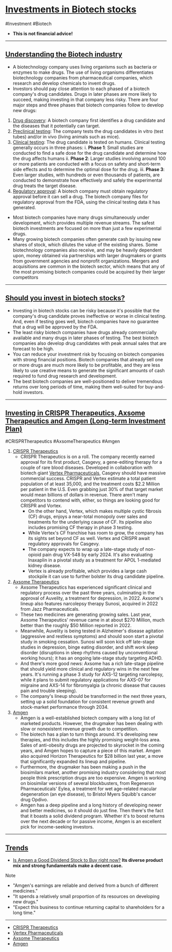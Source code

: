 # <u>Investments in Biotech stocks</u>
#Investment #Biotech

* __This is not financial advice!__
---
## <u>Understanding the Biotech industry</u>
* A biotechnology company uses living organisms such as bacteria or enzymes to make drugs. The use of living organisms differentiates biotechnology companies from pharmaceutical companies, which research and develop chemicals to invent drugs.
* Investors should pay close attention to each phased of a biotech company's drug candidates. Drugs in later phases are more likely to succeed, making investing in that company less risky. There are four major steps and three phases that biotech companies follow to develop new drugs:
1. <u>Drug discovery</u>: A biotech company first identifies a drug candidate and the diseases that it potentially can target.
2. <u>Preclinical testing</u>: The company tests the drug candidates in vitro (test tubes) and/or in vivo (living animals such as mice).
3. <u>Clinical testing</u>: The drug candidate is tested on humans. Clinical testing generally occurs in three phases:
	i. __Phase 1__: Small studies are conducted to find a safe dose for the drug candidate and determine how the drug affects humans
	ii. __Phase 2__: Larger studies involving around 100 or more patients are conducted with a focus on safety and short-term side effects and to determine the optimal dose for the drug.
	iii. __Phase 3__: Even larger studies, with hundreds or even thousands of patients, are conducted to demonstrate how effectively and safely the experimental drug treats the target disease.
4. <u>Regulatory approval</u>: A biotech company must obtain regulatory approval before it can sell a drug. The biotech company files for regulatory approval from the FDA, using the clinical testing data it has generated.
* Most biotech companies have many drugs simultaneously under development, which provides multiple revenue streams. The safest biotech investments are focused on more than just a few experimental drugs.
* Many growing biotech companies often generate cash by issuing new shares of stock, which dilutes the value of the existing shares. Some biotechnology companies also receive, and may be heavily dependent upon, money obtained via partnerships with larger drugmakers or grants from government agencies and nonprofit organizations. Mergers and acquisitions are common in the biotech sector, which means that any of the most promising biotech companies could be acquired by their larger competitors
---
## <u>Should you invest in biotech stocks?</u>
* Investing in biotech stocks can be risky because it's possible that the company's drug candidate proves ineffective or worse in clinical testing. And, even if testing goes well, biotech companies have no guarantee that a drug will be approved by the FDA.
* The least risky biotech companies have drugs already commercially available and many drugs in later phases of testing. The best biotech companies also develop drug candidates with peak annual sales that are forecast to be high.
* You can reduce your investment risk by focusing on biotech companies with strong financial positions. Biotech companies that already sell one or more drugs are much more likely to be profitable, and they are less likely to use creative means to generate the significant amounts of cash required to fund drug research and development.
* The best biotech companies are well-positioned to deliver tremendous returns over long periods of time, making them well-suited for buy-and-hold investors.
---
## <u>Investing in CRISPR Therapeutics, Axsome Therapeutics and Amgen (Long-term Investment Plan)</u>
#CRISPRTherapeutics #AxsomeTherapeutics #Amgen
1. <u>CRISPR Therapeutics</u>
	* CRISPR Therapeutics is on a roll. The company recently earned approval for its first product, Casgevy, a gene-editing therapy for a couple of rare blood diseases. Developed in collaboration with biotech giant [Vertex Pharmaceuticals](), Casgevy should have massive commercial success. CRISPR and Vertex estimate a total patient population of at least 35,000, and the treatment costs $2.2 Million per patient in the U.S. Even grabbing just 30% of that target market would mean billions of dollars in revenue. There aren't many competitors to contend with, either, so things are looking good for CRISPR and Vortex.
		* On the other hand, Vertex, which makes multiple cystic fibrosis (CF) drugs, enjoys a near-total monopoly over sales and treatments for the underlying cause of CF. Its pipeline also includes promising CF therapy in phase 3 testing.
		* While Vertex's CF franchise has room to grow, the company has its sights set beyond CF as well. Vertex and CRISPR await regulatory approvals for Casgevy.
		* The company expects to wrap up a late-stage study of non-opioid pain drug VX-548 by early 2024. It's also evaluating Inaxaplin in a pivotal study as a treatment for APOL 1-mediated kidney disease.
		* Vertex is already profitable, which provides a large cash stockpile it can use to further bolster its drug candidate pipeline.
2. <u>Axsome Therapeutics</u>
	* Axsome Therapeutics has experienced significant clinical and regulatory process over the past three years, culminating in the approval of Auvelity, a treatment for depression, in 2022. Axsome's lineup also features narcolepsy therapy Sunosi, acquired in 2022 from Jazz Pharmaceuticals.
	* These two medicines are generating growing sales. Last year, Axsome Therapeutics' revenue came in at about $270 Million, much better than the roughly $50 Million reported in 2022.
	* Meanwhile, Auvelity is being tested in Alzheimer's disease agitation (aggressive and restless symptoms) and should soon start a pivotal study in smoking cessation. Sunosi will soon kick off late-stage studies in depression, binge eating disorder, and shift work sleep disorder (disruptions in sleep rhythms caused by unconventional working hours); it has an ongoing late-stage study targeting ADHD.
	* And there's more good news: Axsome has a rich late-stage pipeline that should yield more clinical and regulatory wins in the next few years. It's running a phase 3 study for AXS-12 targeting narcolepsy, while it plans to submit regulatory applications for AXS-07 for migraine and AXS-14 for fibromyalgia (a chronic disease that causes pain and trouble sleeping).
	* The company's lineup should be transformed in the next three years, setting up a solid foundation for consistent revenue growth and stock-market performance through 2034.
3. <u>Amgen</u>
	* Amgen is a well-established biotech company with a long list of marketed products. However, the drugmaker has been dealing with slow or nonexistent revenue growth due to competition.
	* The biotech has a plan to turn things around. It's developing new therapies, and this includes the highly promising weight-loss area. Sales of anti-obesity drugs are projected to skyrocket in the coming years, and Amgen hopes to capture a piece of this market. Amgen also acquired Horizon Therapeutics for $28 billion last year, a move that significantly expanded its lineup and pipeline.
	* Furthermore, the drugmaker has been making a push in the biosimilars market, another promising industry considering that most people think prescription drugs are too expensive. Amgen is working on biosimilar versions of several blockbusters, from Regeneron Pharmaceuticals' Eylea, a treatment for wet age-related macular degeneration (an eye disease), to Bristol Myers Squibb's cancer drug Opdivo.
	* Amgen has a deep pipeline and a long history of developing newer and better medicines, so it should do just fine. Then there's the fact that it boasts a solid dividend program. Whether it's to boost returns over the next decade or for passive income, Amgen is an excellent pick for income-seeking investors.
---
## <u>Trends</u>
* [Is Amgen a Good Dividend Stock to Buy right now?](https://www.fool.com/investing/2024/01/29/is-amgen-a-good-dividend-stock-to-buy-right-now/) __Its diverse product mix and strong fundamentals make a decent case.__
> [!NOTE]
> 	* "Amgen's earnings are reliable and derived from a bunch of different medicines."
> 	* "It spends a relatively small proportion of its resources on developing new drugs."
> 	* "Expect this business to continue returning capital to shareholders for a long time."

---
* [CRISPR Therapeutics](https://finance.yahoo.com/quote/CRSP)
* [Vertex Pharmaceuticals](https://finance.yahoo.com/quote/VRTX?ncid=yahooproperties_stockrecom_g40boan2td8)
* [Axsome Therapeutics](https://finance.yahoo.com/quote/AXSM?.tsrc=fin-srch)
* [Amgen](https://finance.yahoo.com/quote/AMGN?.tsrc=fin-srch)
